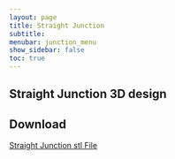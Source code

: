 ```yaml
---
layout: page
title: Straight Junction
subtitle: 
menubar: junction_menu
show_sidebar: false
toc: true
---
```


## Straight Junction 3D design 
<html>
<script src="https://embed.github.com/view/3d/yusolpark/M3/master/parts/files/2-leaf_tight_junction(106mm,straight).stl"></script>
</html>

## Download
[Straight Junction stl File](/M3/parts/files/2-leaf_tight_junction(106mm,straight).stl)
